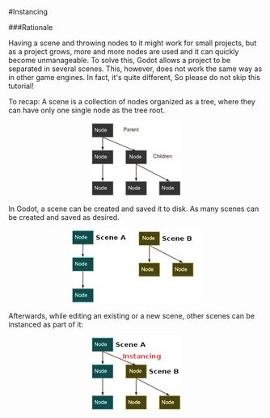 #Instancing

###Rationale

Having a scene and throwing nodes to it might work for small projects, but as a project grows, more and more nodes are used and it can quickly become unmanageable. To solve this, Godot allows a project to be separated in several scenes. This, however, does not work the same way as in other game engines. In fact, it's quite different, So please do not skip this tutorial!

To recap: A scene is a collection of nodes organized as a tree, where they can have only one single node as the tree root. 

<p align="center"><img src="images/tree.png"></p>

In Godot, a scene can be created and saved it to disk. As many scenes can be created and saved as desired.

<p align="center"><img src="images/instancingpre.png"></p>

Afterwards, while editing an existing or a new scene, other scenes can be instanced as part of it:

<p align="center"><img src="images/instancing.png"></p>






